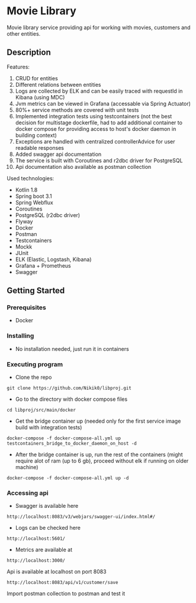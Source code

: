 # Movie Library

Movie library service providing api for working with movies, customers and other entities.

## Description

Features:
1. CRUD for entities
2. Different relations between entities
3. Logs are collected by ELK and can be easily traced with requestId in Kibana (using MDC) 
4. Jvm metrics can be viewed in Grafana (accessable via Spring Actuator)
5. 80%+ service methods are covered with unit tests
6. Implemented integration tests using testcontainers (not the best decision for multistage dockerfile, had to add additional container to docker compose for providing access to host's docker daemon in building context)
7. Exceptions are handled with centralized controllerAdvice for user readable responses
8. Added swagger api documentation
9. The service is built with Coroutines and r2dbc driver for PostgreSQL
10. Api documentation also available as postman collection

Used technologies:
* Kotlin 1.8
* Spring boot 3.1
* Spring Webflux
* Coroutines
* PostgreSQL (r2dbc driver)
* Flyway
* Docker
* Postman
* Testcontainers
* Mockk
* JUnit
* ELK (Elastic, Logstash, Kibana)
* Grafana + Prometheus
* Swagger

## Getting Started

### Prerequisites

* Docker

### Installing

* No installation needed, just run it in containers

### Executing program

* Clone the repo
```
git clone https://github.com/Nikik0/libproj.git
```
* Go to the directory with docker compose files
```
cd libproj/src/main/docker
```
* Get the bridge container up (needed only for the first service image build with integration tests)
```
docker-compose -f docker-compose-all.yml up testcontainers_bridge_to_docker_daemon_on_host -d
```
* After the bridge container is up, run the rest of the containers (might require alot of ram (up to 6 gb), proceed without elk if running on older machine)
```
docker-compose -f docker-compose-all.yml up -d
```
### Accessing api

* Swagger is available here
```
http://localhost:8083/v3/webjars/swagger-ui/index.html#/
```
* Logs can be checked here
```
http://localhost:5601/
```
* Metrics are available at
```
http://localhost:3000/
```
Api is available at localhost on port 8083 
```
http://localhost:8083/api/v1/customer/save
```
Import postman collection to postman and test it
